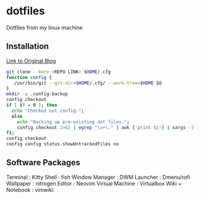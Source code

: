 # dotfiles
Dotfiles from my linux machine

## Installation
[Link to Original Blog](https://www.atlassian.com/git/tutorials/dotfiles)

```sh
git clone --bare <REPO LINK> $HOME/.cfg
function config {
   /usr/bin/git --git-dir=$HOME/.cfg/ --work-tree=$HOME $@
}
mkdir -p .config-backup
config checkout
if [ $? = 0 ]; then
  echo "Checked out config.";
  else
    echo "Backing up pre-existing dot files.";
    config checkout 2>&1 | egrep "\s+\." | awk {'print $1'} | xargs -I{} mv {} .config-backup/{}
fi;
config checkout
config config status.showUntrackedFiles no

```
## Software Packages

Terminal : Kitty
Shell : fish
Window Manager : DWM
Launcher : Dmenu/rofi
Wallpaper : nitrogen
Editor : Neovim
Virtual Machine : Virtualbox
Wiki + Notebook : vimwiki

